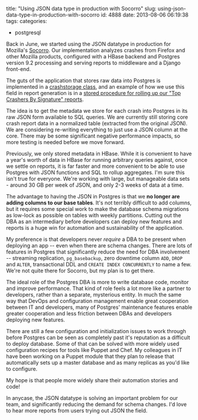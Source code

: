 title: "Using JSON data type in production with Socorro"
slug: using-json-data-type-in-production-with-socorro
id: 4888
date: 2013-08-06 06:19:38
tags: 
categories: 
- postgresql

Back in June, we started using the JSON datatype in production for Mozilla's [Socorro](http://github.com/mozilla/socorro). Our implementation analyzes crashes from Firefox and other Mozilla products, configured with a HBase backend and Postgres version 9.2 processing and serving reports to middleware and a Django front-end.

The guts of the application that stores raw data into Postgres is implemented in a [crashstorage class](https://github.com/mozilla/socorro/blob/master/socorro/external/postgresql/crashstorage.py#L106), and an example of how we use this field in report generation is in a [stored procedure for rolling up our "Top Crashers By Signature" reports](https://github.com/mozilla/socorro/blob/master/socorro/external/postgresql/raw_sql/procs/update_tcbs.sql#L40).

The idea is to get the metadata we store for each crash into Postgres in its raw JSON form available to SQL queries. We are currently still storing core crash report data in a normalized table (extracted from the original JSON). We are considering re-writing everything to just use a JSON column at the core. There may be some significant negative performance impacts, so more testing is needed before we move forward.

Previously, we only stored metadata in HBase. While it is convenient to have a year's worth of data in HBase for running arbitrary queries against, once we settle on reports, it is far faster and more convenient to be able to use Postgres with JSON functions and SQL to rollup aggregates. I'm sure this isn't true for everyone. We're working with large, but manageable data sets - around 30 GB per week of JSON, and only 2-3 weeks of data at a time.

The advantage to having the JSON in Postgres is that we **no longer are adding columns to our base tables**. It's not terribly difficult to add columns, but it requires some special work to make the database schema migrations as low-lock as possible on tables with weekly partitions. Cutting out the DBA as an intermediary before developers can deploy new features and reports is a huge win for automation and sustainability of the application.

My preference is that developers never _require_ a DBA to be present when deploying an app -- even when there are schema changes. There are lots of features in Postgres that significantly reduce the need for DBA involvement -- streaming replication, `pg_basebackup`, zero downtime column `ADD`, `DROP` and `ALTER`, transactional DDL and `CREATE INDEX CONCURRENTLY` to name a few. We're not quite there for Socorro, but my plan is to get there.

The ideal role of the Postgres DBA is more to write database code, monitor and improve performance. That kind of role feels a lot more like a partner to developers, rather than a separate, mysterious entity. In much the same way that DevOps and configuration management enable great cooperation between IT and developers, many of Postgres' maintenance features enable greater cooperation and less friction between DBAs and developers deploying new features.

There are still a few configuration and initialization issues to work through before Postgres can be seen as completely past it's reputation as a difficult to deploy database. Some of that can be solved with more widely used configuration recipes for tools like Puppet and Chef. My colleagues in IT have been working on a Puppet module that they plan to release that automatically sets up a master database and as many replicas as you'd like to configure.

My hope is that people more widely share their automation stories and code!

In anycase, the JSON datatype is solving an important problem for our team, and significantly reducing the demand for schema changes. I'd love to hear more reports from users trying out JSON the field.
